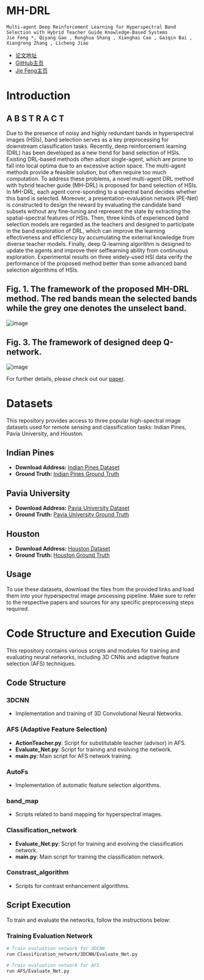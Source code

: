 # MH-DRL
    Multi-agent Deep Reinforcement Learning for Hyperspectral Band Selection with Hybrid Teacher Guide Knowledge-Based Systems
    Jie Feng *, Qiyang Gao , Ronghua Shang , Xianghai Cao , Gaiqin Bai , Xiangrong Zhang , Licheng Jiao

- [论文地址](https://www.sciencedirect.com/science/article/pii/S0950705124006786)
- [GitHub主页](https://github.com/jiefeng0109)
- [Jie Feng主页](https://github.com/jiefeng0109](https://web.xidian.edu.cn/fengjie/))

# Introduction
## A B S T R A C T
Due to the presence of noisy and highly redundant bands in hyperspectral images (HSIs), band selection serves as a key preprocessing for downstream classification tasks. Recently, deep reinforcement learning (DRL) has been developed as a new trend for band selection of HSIs. Existing DRL-based methods often adopt single-agent, which are prone to fall into local optima due to an excessive action space. The multi-agent methods provide a feasible solution, but often require too much computation. To address these problems, a novel multi-agent DRL method with hybrid teacher guide (MH-DRL) is proposed for band selection of HSIs. In MH-DRL, each agent corre-sponding to a spectral band decides whether this band is selected. Moreover, a presentation-evaluation network (PE-Net) is constructed to design the reward by evaluating the candidate band subsets without any fine-tuning and represent the state by extracting the spatial-spectral features of HSIs. Then, three kinds of experienced band selection models are regarded as the teachers and designed to participate in the band exploration of DRL, which can improve the learning effectiveness and efficiency by accumulating the external knowledge from diverse teacher models. Finally, deep Q-learning algorithm is designed to update the agents and improve their selflearning ability from continuous exploration. Experimental results on three widely-used HSI data verify the performance of the proposed method better than some advanced band selection algorithms of HSIs.

## Fig. 1. The framework of the proposed MH-DRL method. The red bands mean the selected bands while the grey one denotes the unselect band.
![image](https://github.com/jiefeng0109/MH-DRL/assets/26159369/c97aaa5f-deac-4e49-a801-8d5a8ca2ff1c)

## Fig. 3. The framework of designed deep Q-network.
![image](https://github.com/jiefeng0109/MH-DRL/assets/26159369/a7d7812e-7630-4dd1-8280-c095cfd2fd7f)

For further details, please check out our [paper](https://www.sciencedirect.com/science/article/pii/S0950705124006786). 

# Datasets

This repository provides access to three popular high-spectral image datasets used for remote sensing and classification tasks: Indian Pines, Pavia University, and Houston.

## Indian Pines

- **Download Address:** [Indian Pines Dataset](http://www.ehu.eus/ccwintco/uploads/6/67/Indian_pines_corrected.mat)
- **Ground Truth:** [Indian Pines Ground Truth](http://www.ehu.eus/ccwintco/uploads/c/c4/Indian_pines_gt.mat)

## Pavia University

- **Download Address:** [Pavia University Dataset](http://www.ehu.eus/ccwintco/uploads/e/ee/PaviaU.mat)
- **Ground Truth:** [Pavia University Ground Truth](http://www.ehu.eus/ccwintco/uploads/5/50/PaviaU_gt.mat)

## Houston

- **Download Address:** [Houston Dataset](http://hyperspectral.ee.uh.edu/?page_id=1076)
- **Ground Truth:** [Houston Ground Truth](http://hyperspectral.ee.uh.edu/?page_id=1076)

## Usage

To use these datasets, download the files from the provided links and load them into your hyperspectral image processing pipeline. Make sure to refer to the respective papers and sources for any specific preprocessing steps required.

# Code Structure and Execution Guide

This repository contains various scripts and modules for training and evaluating neural networks, including 3D CNNs and adaptive feature selection (AFS) techniques.

## Code Structure

### 3DCNN
- Implementation and training of 3D Convolutional Neural Networks.

### AFS (Adaptive Feature Selection)
- **ActionTeacher.py**: Script for substitutable teacher (advisor) in AFS.
- **Evaluate_Net.py**: Script for training and evolving the network.
- **main.py**: Main script for AFS network training.

### AutoFs
- Implementation of automatic feature selection algorithms.

### band_map
- Scripts related to band mapping for hyperspectral images.

### Classification_network
- **Evaluate_Net.py**: Script for training and evolving the classification network.
- **main.py**: Main script for training the classification network.

### Constrast_algorithm
- Scripts for contrast enhancement algorithms.

## Script Execution

To train and evaluate the networks, follow the instructions below:

### Training Evaluation Network

```bash
# Train evaluation network for 3DCNN
run Classification_network/3DCNN/Evaluate_Net.py

# Train evaluation network for AFS
run AFS/Evaluate_Net.py


